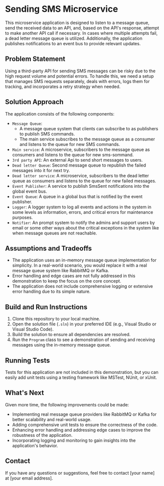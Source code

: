 # Sending SMS Microservice

This microservice application is designed to listen to a message queue, send the received data to an API, and, based on the API's response, attempt to make another API call if necessary. In cases where multiple attempts fail, a dead letter message queue is utilized. Additionally, the application publishes notifications to an event bus to provide relevant updates.

## Problem Statement

Using a third-party API for sending SMS messages can be risky due to the high request volume and potential errors. To handle this, we need a setup that manages SMS requests separately, deals with errors, logs them for tracking, and incorporates a retry strategy when needed.

## Solution Approach

The application consists of the following components:
- `Message Queue`: 
    - A message queue system that clients can subscribe to as publishers to publish SMS commands.
    - The main service subscribes to the message queue as a consumer and listens to the queue for new SMS commands.
- `Main service`: A microservice, subscribers to the message queue as consumers and listens to the queue for new sms-sommand.
- `3rd party API`: An external Api to send short messages to users.
- `Dead letter Queue`: Second message queue to republish the failed messages into it for next try.
- `Dead letter service`: A microservice, subscribers to the dead letter queue as consumers and listens to the queue for new failed messages.
- `Event Publisher`: A service to publish SmsSent notifications into the global event bus.
- `Event Queue`: A queue in a global bus that is notified by the event publisher.
- `Logger`: A logger system to log all events and actions in the system in some levels as information, errors, and critical errors for maintenance purposes.
- `Notifier`: An prompt system to notify the admins and support users by email or some other ways about the critical exceptions in the system like when message queues are not reachable.

## Assumptions and Tradeoffs

- The application uses an in-memory message queue implementation for simplicity. In a real-world scenario, you would replace it with a real message queue system like RabbitMQ or Kafka.
- Error handling and edge cases are not fully addressed in this demonstration to keep the focus on the core concept.
- The application does not include comprehensive logging or extensive error handling due to its simple nature.

## Build and Run Instructions

1. Clone this repository to your local machine.
2. Open the solution file (`.sln`) in your preferred IDE (e.g., Visual Studio or Visual Studio Code).
3. Build the solution to ensure all dependencies are resolved.
4. Run the `Program` class to see a demonstration of sending and receiving messages using the in-memory message queue.

## Running Tests

Tests for this application are not included in this demonstration, but you can easily add unit tests using a testing framework like MSTest, NUnit, or xUnit.

## What's Next

Given more time, the following improvements could be made:
- Implementing real message queue providers like RabbitMQ or Kafka for better scalability and real-world usage.
- Adding comprehensive unit tests to ensure the correctness of the code.
- Enhancing error handling and addressing edge cases to improve the robustness of the application.
- Incorporating logging and monitoring to gain insights into the application's behavior.

## Contact

If you have any questions or suggestions, feel free to contact [your name] at [your email address].


